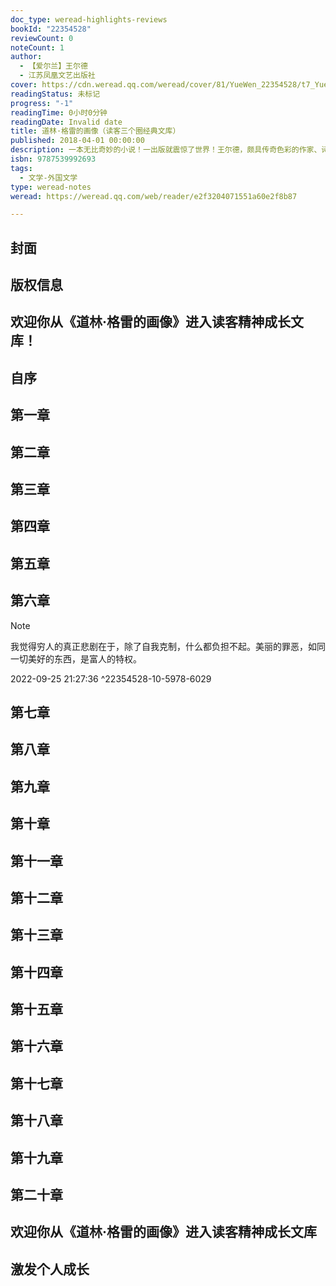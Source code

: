 ```yaml
---
doc_type: weread-highlights-reviews
bookId: "22354528"
reviewCount: 0
noteCount: 1
author:
  - 【爱尔兰】王尔德
  - 江苏凤凰文艺出版社
cover: https://cdn.weread.qq.com/weread/cover/81/YueWen_22354528/t7_YueWen_22354528.jpg
readingStatus: 未标记
progress: "-1"
readingTime: 0小时0分钟
readingDate: Invalid date
title: 道林·格雷的画像（读客三个圈经典文库）
published: 2018-04-01 00:00:00
description: 一本无比奇妙的小说！一出版就震惊了世界！王尔德，颇具传奇色彩的作家、诗人、剧作家，英国唯美主义运动的倡导者。《道林·格雷的画像》是他仅有的一部长篇小说。这个永葆青春的美少年的故事，是作者王尔德传奇一生的生动写照，探索美与道德的至高之作。19世纪末也因此被称为“道林的时代”。
isbn: 9787539992693
tags:
  - 文学-外国文学
type: weread-notes
weread: https://weread.qq.com/web/reader/e2f3204071551a60e2f8b87

---
```



## 封面

## 版权信息

## 欢迎你从《道林·格雷的画像》进入读客精神成长文库！

## 自序

## 第一章

## 第二章

## 第三章

## 第四章

## 第五章

## 第六章

> [!NOTE] 
> 我觉得穷人的真正悲剧在于，除了自我克制，什么都负担不起。美丽的罪恶，如同一切美好的东西，是富人的特权。
> 
> 2022-09-25 21:27:36 ^22354528-10-5978-6029

## 第七章

## 第八章

## 第九章

## 第十章

## 第十一章

## 第十二章

## 第十三章

## 第十四章

## 第十五章

## 第十六章

## 第十七章

## 第十八章

## 第十九章

## 第二十章

## 欢迎你从《道林·格雷的画像》进入读客精神成长文库

## 激发个人成长

